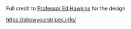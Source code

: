 Full credit to [Professor Ed Hawkins](https://research.reading.ac.uk/meteorology/people/ed-hawkins/) for the design

https://showyourstripes.info/
